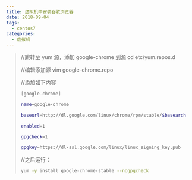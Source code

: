 ```yaml
---
title: 虚拟机中安装谷歌浏览器
date: 2018-09-04
tags:
  - centos7
categories:
  - 虚拟机
---
```


> //跳转至 yum 源，添加 google-chrome 到源
> cd etc/yum.repos.d
>
> //编辑添加源
> vim google-chrome.repo
>
> //添加如下内容
>
> ```bash
> [google-chrome]
>
> name=google-chrome
>
> baseurl=http://dl.google.com/linux/chrome/rpm/stable/$basearch
>
> enabled=1
>
> gpgcheck=1
>
> gpgkey=https://dl-ssl.google.com/linux/linux_signing_key.pub
> ```
>
> //之后运行：
>
> ```bash
> yum -y install google-chrome-stable --nogpgcheck
> ```
